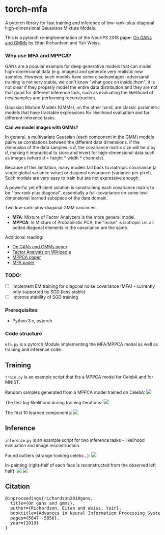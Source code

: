 # torch-mfa
A pytorch library for fast training and inference of low-rank-plus-diagonal high-dimensional Gaussians Mixture Models.

This is a pytorch re-implementation of the NeurIPS 2018 paper [On GANs and GMMs](https://arxiv.org/abs/1805.12462) by Eitan Richardson and Yair Weiss.

### Why use MFA and MPPCA?
GANs are a popular example for deep generative models that can model high-dimensional data (e.g. images) and generate very realistic new samples. However, such models have some disadvantages: adversarial training is not very stable, we don't know "what goes on inside them", it is not clear if they properly model the entire data distribution and they are not that good for different inference task, such as evaluating the likelihood of new samples and performing reconstruction.

Gaussian Mixture Models (GMMs), on the other hand, are classic parametric models that have tractable expressions for likelihood evaluation and for different inference tasks.

**Can we model images with GMMs?**

In general, a multivariate Gaussian (each component in the GMM) models pairwise correlations between the different data dimensions. If the dimension of the data samples is *d*, the covariance matrix size will be *d* by *d*, making it impractical to store and invert for high-dimensional data such as images (where *d* = height * width * channels).

Because of this limitation, many models fall back to isotropic covariance (a single global variance value) or diagonal covariance (variance per pixel). Such models are very easy to train but are not expressive enough.

A powerful yet efficient solution is constraining each covariance matrix to be "low rank plus diagonal", essentially a full-covariance on some low-dimensional learned subspace of the data domain.

Two low-rank-plus-diagonal GMM variances:
- **MFA**: Mixture of Factor Analyzers is the more general model.
- **MPPCA**: In Mixture of Probabilistic PCA, the "noise" is isotropic i.e. all added diagonal elements in the covariance are the same.

Additional reading:
- [On GANs and GMMs paper](https://arxiv.org/abs/1805.12462)
- [Factor Analysis on Wikipedia](https://en.wikipedia.org/wiki/Factor_analysis)
- [MPPCA paper](http://www.miketipping.com/papers/met-mppca.pdf)
- [MFA paper](https://www.csie.ntu.edu.tw/~mhyang/course/u0030/papers/Mixture%20of%20Factor%20Analyzers.pdf)

### TODO:
- [ ] Implement EM training for diagonal noise covariance (MFA) - currently only supported by SGD (less stable)
- [ ] Improve stability of SGD training

### Prerequisites

- Python 3.x, pytorch

### Code structure

`mfa.py` is a pytorch Module implementing the MFA/MPPCA model as well as training and inference code.

## Training

`train.py` is an example script that fits a MPPCA model for CelebA and for MNIST.

Random samples generated from a MPPCA model trained on CelebA:
<img src="figures/celeba/samples_c_300_l_10.jpg"/>

The test log-likelihood during training iterations:
<img src="figures/celeba/training_graph_c_300_l_10.jpg"/>

The first 10 learned components:
<img src="figures/celeba/model_c_300_l_10.jpg"/>

## Inference

`inference.py` is an example script for two inference tasks - likelihood evaluation and image reconstruction.

Found outliers (strange-looking celebs...):
<img src="figures/celeba/outliers.jpg"/>

In-painting (right-half of each face is reconstructed from the observed left half):
<img src="figures/celeba/original_samples.jpg"/>
<img src="figures/celeba/reconstructed_samples.jpg"/>

## Citation
<pre>@inproceedings{richardson2018gans,
  title={On gans and gmms},
  author={Richardson, Eitan and Weiss, Yair},
  booktitle={Advances in Neural Information Processing Systems},
  pages={5847--5858},
  year={2018}
}</pre>
